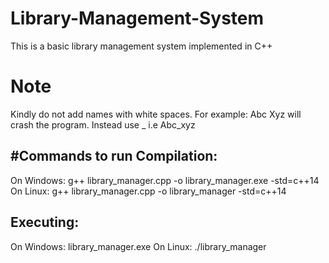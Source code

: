 # Library-Management-System
This is a basic library management system implemented in C++

# Note
Kindly do not add names with white spaces. For example: Abc Xyz will crash the program. Instead use _ i.e Abc_xyz

#Commands to run
Compilation:
---------------------
On Windows: g++ library_manager.cpp -o library_manager.exe -std=c++14
On Linux:   g++ library_manager.cpp -o library_manager -std=c++14

Executing:
---------------------
On Windows: library_manager.exe
On Linux:   ./library_manager

